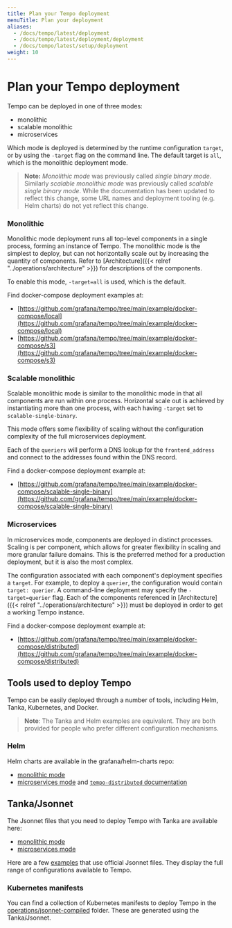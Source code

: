 ```yaml
---
title: Plan your Tempo deployment
menuTitle: Plan your deployment
aliases:
  - /docs/tempo/latest/deployment
  - /docs/tempo/latest/deployment/deployment
  - /docs/tempo/latest/setup/deployment
weight: 10
---
```


# Plan your Tempo deployment


Tempo can be deployed in one of three modes:

- monolithic
- scalable monolithic
- microservices

Which mode is deployed is determined by the runtime configuration `target`, or
by using the `-target` flag on the command line. The default target is `all`,
which is the monolithic deployment mode.

> **Note:** _Monolithic mode_ was previously called _single binary mode_. Similarly _scalable monolithic mode_ was previously called _scalable single binary mode_. While the documentation has been updated to reflect this change, some URL names and deployment tooling (e.g. Helm charts) do not yet reflect this change.

### Monolithic

Monolithic mode deployment runs all top-level components in a single
process, forming an instance of Tempo.  The monolithic mode is the simplest
to deploy, but can not horizontally scale out by increasing the quantity of
components.  Refer to [Architecture]({{< relref "../operations/architecture" >}}) for
descriptions of the components.

To enable this mode, `-target=all` is used, which is the default.

Find docker-compose deployment examples at:

- [https://github.com/grafana/tempo/tree/main/example/docker-compose/local](https://github.com/grafana/tempo/tree/main/example/docker-compose/local)
- [https://github.com/grafana/tempo/tree/main/example/docker-compose/s3](https://github.com/grafana/tempo/tree/main/example/docker-compose/s3)

### Scalable monolithic

Scalable monolithic mode is similar to the monolithic mode in
that all components are run within one process. Horizontal scale out is
achieved by instantiating more than one process, with each having `-target` set to `scalable-single-binary`.

This mode offers some
flexibility of scaling without the configuration complexity of the full
microservices deployment.

Each of the `queriers` will perform a DNS lookup for the `frontend_address` and
connect to the addresses found within the DNS record.

Find a docker-compose deployment example at:

- [https://github.com/grafana/tempo/tree/main/example/docker-compose/scalable-single-binary](https://github.com/grafana/tempo/tree/main/example/docker-compose/scalable-single-binary)

### Microservices

In microservices mode, components are deployed in distinct processes.  Scaling
is per component, which allows for greater flexibility in scaling and more
granular failure domains. This is the preferred method for a production
deployment, but it is also the most complex.

The configuration associated with each component's deployment specifies a
`target`.  For example, to deploy a `querier`, the configuration would contain
`target: querier`.  A command-line deployment may specify the `-target=querier`
flag. Each of the components referenced in [Architecture]({{< relref
"../operations/architecture" >}}) must be deployed in order to get a working Tempo
instance.

Find a docker-compose deployment example at:

- [https://github.com/grafana/tempo/tree/main/example/docker-compose/distributed](https://github.com/grafana/tempo/tree/main/example/docker-compose/distributed)

## Tools used to deploy Tempo

Tempo can be easily deployed through a number of tools, including Helm, Tanka, Kubernetes, and Docker.

> **Note**: The Tanka and Helm examples are equivalent.
> They are both provided for people who prefer different configuration mechanisms.

### Helm

Helm charts are available in the grafana/helm-charts repo:

- [monolithic mode](https://github.com/grafana/helm-charts/tree/main/charts/tempo)
- [microservices mode](https://github.com/grafana/helm-charts/tree/main/charts/tempo-distributed) and [`tempo-distributed` documentation](/docs/helm-charts/tempo-distributed/next/)

## Tanka/Jsonnet

The Jsonnet files that you need to deploy Tempo with Tanka are available here:

- [monolithic mode](https://github.com/grafana/tempo/tree/main/operations/jsonnet/single-binary)
- [microservices mode](https://github.com/grafana/tempo/tree/main/operations/jsonnet/microservices)

Here are a few [examples](https://github.com/grafana/tempo/tree/main/example/tk) that use official Jsonnet files.
They display the full range of configurations available to Tempo.


### Kubernetes manifests

You can find a collection of Kubernetes manifests to deploy Tempo in the
[operations/jsonnet-compiled](https://github.com/grafana/tempo/tree/main/operations/jsonnet-compiled)
folder.  These are generated using the Tanka/Jsonnet.
